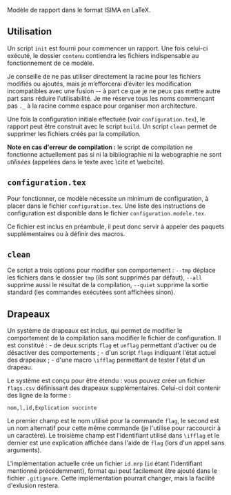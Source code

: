 Modèle de rapport dans le format ISIMA en LaTeX.

Utilisation
----

Un script `init` est fourni pour commencer un rapport. Une fois celui-ci
exécuté, le dossier `contenu` contiendra les fichiers indispensable au
fonctionnement de ce modèle.

Je conseille de ne pas utiliser directement la racine pour les fichiers modifiés
ou ajoutés, mais je m’efforcerai d’éviter les modification incompatibles avec
une fusion -- à part ce que je ne peux pas mettre autre part sans réduire
l’utilisabilité. Je me réserve tous les noms commençant pas `._` à la racine
comme espace pour organiser mon architecture.

Une fois la configuration initiale effectuée (voir `configuration.tex`),
le rapport peut être construit avec le script `build`. Un script `clean`
permet de supprimer les fichiers créés par la compilation.

**Note en cas d'erreur de compilation :** le script de compilation ne fonctionne
actuellement pas si ni la bibliographie ni la webographie ne sont *utilisées*
(appelées dans le texte avec \cite et \webcite).

`configuration.tex`
----
Pour fonctionner, ce modèle nécessite un minimum de configuration, à placer dans
le fichier `configuration.tex`. Une liste des instructions de
configuration est disponible dans le fichier `configuration.modele.tex`.

Ce fichier est inclus en préambule, il peut donc servir à appeler des paquets
supplémentaires ou à définir des macros.

`clean`
----
Ce script a trois options pour modifier son comportement : `--tmp` déplace les
fichiers dans le dossier `tmp` (ils sont supprimés par défaut), `--all`
supprime aussi le résultat de la compilation, `--quiet` supprime la sortie
standard (les commandes exécutées sont affichées sinon).

Drapeaux
----
Un système de drapeaux est inclus, qui permet de modifier le comportement de la
compilation sans modifier le fichier de configuration. Il est constitué :
    - de deux scripts `flag` et `unflag` permettant d'activer ou de
      désactiver des comportements ;
    - d'un script `flags` indiquant l'état actuel des drapeaux ;
    - d'une macro `\ifflag` permettant de tester l'état d'un drapeau.

Le système est conçu pour être étendu : vous pouvez créer un fichier
`flags.csv` définissant des drapeaux supplémentaires. Celui-ci doit contenir
des ligne de la forme :

    nom,l,id,Explication succinte

Le premier champ est le nom utilisé pour la commande `flag`, le second est un
nom alternatif pour cette même commande (je l'utilise pour raccourcir à un
caractère). Le troisième champ est l'identifiant utilisé dans `\ifflag` et le
dernier est une explication affichée dans l'aide de `flag` (lors d'un appel
sans arguments).

L'implémentation actuelle crée un fichier `id.mrp` (`id` étant l'identifiant
mentionné précédemment), format qui peut facilement être ajouté dans le fichier
`.gitignore`. Cette implémentation pourrait changer, mais la facilité
d'exlusion restera.
